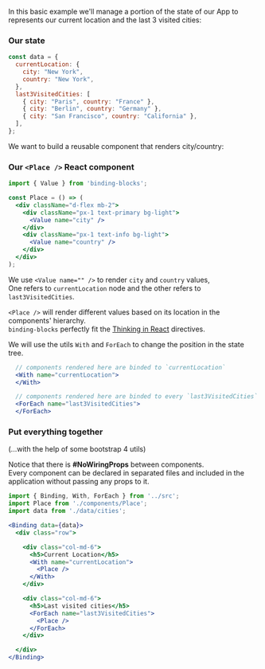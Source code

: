 In this basic example we'll manage a portion of the state of our App to represents our current location and the last 3 visited cities:

### Our state

```js static
const data = {
  currentLocation: {
    city: "New York",
    country: "New York",
  },
  last3VisitedCities: [
    { city: "Paris", country: "France" },
    { city: "Berlin", country: "Germany" },
    { city: "San Francisco", country: "California" },
  ],
};
```

We want to build a reusable component that renders city/country:

### Our `<Place />` React component

```jsx static
import { Value } from 'binding-blocks';

const Place = () => (
  <div className="d-flex mb-2">
    <div className="px-1 text-primary bg-light">
      <Value name="city" />
    </div>
    <div className="px-1 text-info bg-light">
      <Value name="country" />
    </div>
  </div>
);
```

We use `<Value name="" />` to render `city` and `country` values,<br />
One refers to `currentLocation` node and the other refers to `last3VisitedCities`.<br />

`<Place />` will render different values based on its location in the components' hierarchy.<br />
`binding-blocks` perfectly fit the [Thinking in React](https://reactjs.org/docs/thinking-in-react.html) directives.

We will use the utils `With` and `ForEach` to change the position in the state tree.

```jsx static
  // components rendered here are binded to `currentLocation`
  <With name="currentLocation">
  </With>

  // components rendered here are binded to every `last3VisitedCities`
  <ForEach name="last3VisitedCities">
  </ForEach>
```

### Put everything together
(...with the help of some bootstrap 4 utils)

Notice that there is __#NoWiringProps__ between components.<br />
Every component can be declared in separated files and included in the application without passing any props to it.

```jsx
import { Binding, With, ForEach } from '../src';
import Place from './components/Place';
import data from './data/cities';

<Binding data={data}>
  <div class="row">

    <div class="col-md-6">
      <h5>Current Location</h5>
      <With name="currentLocation">
        <Place />
      </With>
    </div>

    <div class="col-md-6">
      <h5>Last visited cities</h5>
      <ForEach name="last3VisitedCities">
        <Place />
      </ForEach>
    </div>

  </div>
</Binding>
```
